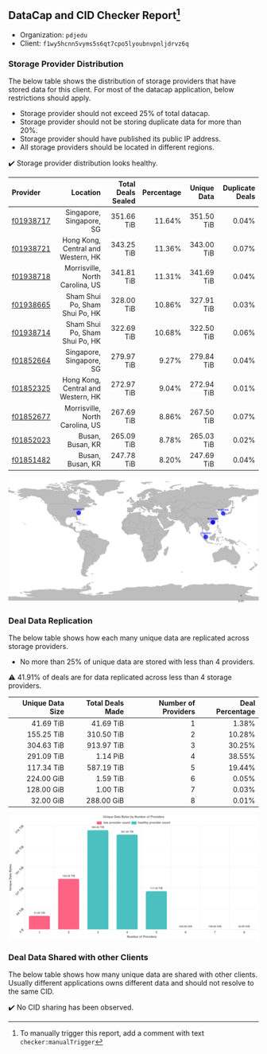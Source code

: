 ## DataCap and CID Checker Report[^1]
 - Organization: `pdjedu`
 - Client: `f1wy5hcnn5vyms5s6qt7cpo5lyoubnvpnljdrvz6q`
### Storage Provider Distribution
The below table shows the distribution of storage providers that have stored data for this client.
For most of the datacap application, below restrictions should apply.
 - Storage provider should not exceed 25% of total datacap.
 - Storage provider should not be storing duplicate data for more than 20%.
 - Storage provider should have published its public IP address.
 - All storage providers should be located in different regions.

✔️ Storage provider distribution looks healthy.

| Provider                                              |                           Location | Total Deals Sealed | Percentage | Unique Data | Duplicate Deals |
| :---------------------------------------------------- | ---------------------------------: | -----------------: | ---------: | ----------: | --------------: |
| [f01938717](https://filfox.info/en/address/f01938717) |           Singapore, Singapore, SG |         351.66 TiB |     11.64% |  351.50 TiB |           0.04% |
| [f01938721](https://filfox.info/en/address/f01938721) | Hong Kong, Central and Western, HK |         343.25 TiB |     11.36% |  343.00 TiB |           0.07% |
| [f01938718](https://filfox.info/en/address/f01938718) |    Morrisville, North Carolina, US |         341.81 TiB |     11.31% |  341.69 TiB |           0.04% |
| [f01938665](https://filfox.info/en/address/f01938665) |     Sham Shui Po, Sham Shui Po, HK |         328.00 TiB |     10.86% |  327.91 TiB |           0.03% |
| [f01938714](https://filfox.info/en/address/f01938714) |     Sham Shui Po, Sham Shui Po, HK |         322.69 TiB |     10.68% |  322.50 TiB |           0.06% |
| [f01852664](https://filfox.info/en/address/f01852664) |           Singapore, Singapore, SG |         279.97 TiB |      9.27% |  279.84 TiB |           0.04% |
| [f01852325](https://filfox.info/en/address/f01852325) | Hong Kong, Central and Western, HK |         272.97 TiB |      9.04% |  272.94 TiB |           0.01% |
| [f01852677](https://filfox.info/en/address/f01852677) |    Morrisville, North Carolina, US |         267.69 TiB |      8.86% |  267.50 TiB |           0.07% |
| [f01852023](https://filfox.info/en/address/f01852023) |                   Busan, Busan, KR |         265.09 TiB |      8.78% |  265.03 TiB |           0.02% |
| [f01851482](https://filfox.info/en/address/f01851482) |                   Busan, Busan, KR |         247.78 TiB |      8.20% |  247.69 TiB |           0.04% |

![Provider Distribution](https://raw.githubusercontent.com/data-preservation-programs/filplus-checker-assets/main/filecoin-project/filecoin-plus-large-datasets/issues/1097/1671007081544.png)
### Deal Data Replication
The below table shows how each many unique data are replicated across storage providers.
- No more than 25% of unique data are stored with less than 4 providers.

⚠️ 41.91% of deals are for data replicated across less than 4 storage providers.

| Unique Data Size | Total Deals Made | Number of Providers | Deal Percentage |
| ---------------: | ---------------: | ------------------: | --------------: |
|        41.69 TiB |        41.69 TiB |                   1 |           1.38% |
|       155.25 TiB |       310.50 TiB |                   2 |          10.28% |
|       304.63 TiB |       913.97 TiB |                   3 |          30.25% |
|       291.09 TiB |         1.14 PiB |                   4 |          38.55% |
|       117.34 TiB |       587.19 TiB |                   5 |          19.44% |
|       224.00 GiB |         1.59 TiB |                   6 |           0.05% |
|       128.00 GiB |         1.00 TiB |                   7 |           0.03% |
|        32.00 GiB |       288.00 GiB |                   8 |           0.01% |

![Replication Distribution](https://raw.githubusercontent.com/data-preservation-programs/filplus-checker-assets/main/filecoin-project/filecoin-plus-large-datasets/issues/1097/1671007082169.png)
### Deal Data Shared with other Clients
The below table shows how many unique data are shared with other clients.
Usually different applications owns different data and should not resolve to the same CID.

✔️ No CID sharing has been observed.

[^1]: To manually trigger this report, add a comment with text `checker:manualTrigger`
